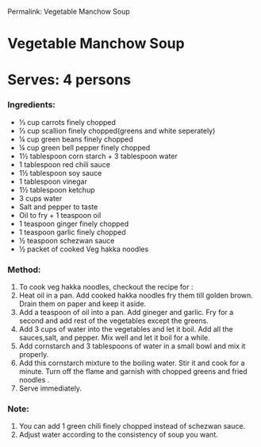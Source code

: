 Permalink: Vegetable Manchow Soup

# Vegetable Manchow Soup

# Serves: 4 persons

### Ingredients:
* ⅓ cup carrots finely chopped 
* ⅓ cup scallion finely chopped(greens and white seperately)
* ¼ cup green beans finely chopped 
* ¼ cup green bell pepper finely chopped
* 1½ tablespoon corn starch + 3 tablespoon water
* 1 tablespoon red chili sauce
* 1½ tablespoon soy sauce
* 1 tablespoon vinegar
* 1½ tablespoon ketchup
* 3 cups water
* Salt and pepper to taste
* Oil to fry + 1 teaspoon oil
* 1 teaspoon ginger finely chopped 
* 1 teaspoon garlic finely chopped 
* ½ teaspoon schezwan sauce
* ½ packet of cooked Veg hakka noodles


### Method:
1. To cook veg hakka noodles, checkout the recipe for :  
2. Heat oil in a pan. Add cooked hakka noodles fry them till golden brown. Drain them on paper and keep it aside. 
3. Add a teaspoon of oil into a pan. Add gineger and garlic. Fry for a second and add rest of the vegetables except the greens.
4. Add 3 cups of water into the vegetables and let it boil. Add all the sauces,salt, and pepper. Mix well and let it boil for a while. 
5. Add cornstarch and 3 tablespoons of water in a small bowl and mix it properly. 
6. Add this cornstarch mixture to the boiling water. Stir it and cook for a minute. Turn off the flame and garnish with chopped greens and fried noodles . 
7. Serve immediately. 


### Note:
1. You can add 1 green chili finely chopped instead of schezwan sauce.
2. Adjust water according to the consistency of soup you want. 
